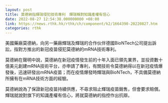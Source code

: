 ```yaml
---
layout: post
title: 莫德納指輝瑞侵犯技術專利　輝瑞稱對知識產權有信心
date: 2022-08-27 12:54:38.000000000 +08:00
link: https://news.rthk.hk/rthk/ch/component/k2/1664390-20220827.htm
categories: rthk
---
```


美國藥廠莫德納，向另一藥廠輝瑞及輝瑞的合作伙伴德國BioNTech公司提出訴訟，指對方推出的新冠疫苗侵犯莫德納的mRNA技術專利。

莫德納在聲明中說，莫德納在新冠疫情發生前的十年入面已領先業界，並投資數十億美元創建mRNA技術平台，亦申請了專利，有關技術令莫德納得以在新冠疫情爆發後，迅速研發出mRNA疫苗；而在疫情爆發時輝瑞與BioNTech，不具備莫德納所擁有在mRNA技術方面的經驗。 

莫德納說為了保證新冠疫苗持續供應，不尋求阻止輝瑞疫苗銷售，但會要求賠償。輝瑞就說對旗下的知識產權有信心，將就莫德納的指控作出抗辯。
